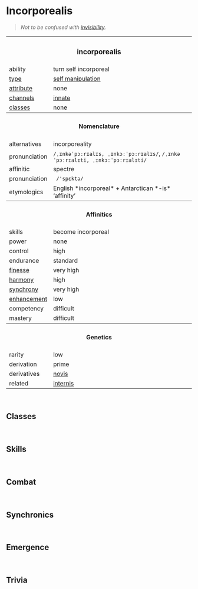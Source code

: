 # Incorporealis

> *Not to be confused with [invisibility](invisibility.md).*


<table>
  <tr>
    <th colspan="2"> <h3> incorporealis </h3> </th>
  </tr>
  <tr>
    <td> ability </td>
    <td> turn self incorporeal </td>
  </tr>
  <tr>
    <td> <a href="https://github.com/Sup2point0/Assort/blob/origin/affinities/readme.md#types"> type </a> </td>
    <td> <a href="https://github.com/Sup2point0/Assort/blob/origin/affinities/readme.md#self manipulation"> self manipulation </a> </td>
  </tr>
  <tr>
    <td> <a href="https://github.com/Sup2point0/Assort/blob/origin/affinities/readme.md#attributes"> attribute </a> </td>
    <td> none </td>
  </tr>
  <tr>
    <td> <a href="https://github.com/Sup2point0/Assort/blob/origin/affinities/readme.md#channels"> channels </a> </td>
    <td> <a href="https://github.com/Sup2point0/Assort/blob/origin/affinities/readme.md#innate"> innate </a> </td>
  </tr>
  <tr>
    <td> <a href="https://github.com/Sup2point0/Assort/blob/origin/affinities/readme.md#classes"> classes </a> </td>
    <td> none </td>
  </tr>
  <tr>
    <th colspan="2"> <h4> Nomenclature </h4> </th>
  </tr>
  <tr>
    <td> alternatives </td>
    <td> incorporeality </td>
  </tr>
  <tr>
    <td> pronunciation </td>
    <td> <code>/ˌɪnkəˈpɔːrɪalɪs, ˌɪnkɔːˈpɔːrɪalɪs/</code>, <code>/ˌɪnkəˈpɔːrɪalɪti, ˌɪnkɔːˈpɔːrɪalɪti/</code> </td>
  </tr>
  <tr>
    <td> affinitic </td>
    <td> spectre </td>
  </tr>
  <tr>
    <td> pronunciation </td>
    <td> <code> /'spɛktə/ </code> </td>
  </tr>
  <tr>
    <td> etymologics </td>
    <td> English *incorporeal* + Antarctican *-is* ‘affinity’ </td>
  </tr>
  <tr>
    <th colspan="2"> <h4> Affinitics </h4> </th>
  </tr>
  <tr>
    <td> skills </td>
    <td> become incorporeal </td>
  </tr>
  <tr>
    <td> power </td>
    <td> none </td>
  </tr>
  <tr>
    <td> control </td>
    <td> high </td>
  </tr>
  <tr>
    <td> endurance </td>
    <td> standard </td>
  </tr>
  <tr>
    <td> <a href="https://github.com/Sup2point0/Assort/blob/origin/affinities/readme.md#finesse"> finesse </a> </td>
    <td> very high </td>
  </tr>
  <tr>
    <td> <a href="https://github.com/Sup2point0/Assort/blob/origin/affinities/readme.md#harmony"> harmony </a> </td>
    <td> high </td>
  </tr>
  <tr>
    <td> <a href="https://github.com/Sup2point0/Assort/blob/origin/affinities/readme.md#synchrony"> synchrony </a> </td>
    <td> very high </td>
  </tr>
  <tr>
    <td> <a href="https://github.com/Sup2point0/Assort/blob/origin/affinities/readme.md#enhancement"> enhancement </a> </td>
    <td> low </td>
  </tr>
  <tr>
    <td> competency </td>
    <td> difficult </td>
  </tr>
  <tr>
    <td> mastery </td>
    <td> difficult </td>
  </tr>
  <tr>
    <th colspan="2"> <h4> Genetics </h4> </th>
  </tr>
  <tr>
    <td> rarity </td>
    <td> low </td>
  </tr>
  <tr>
    <td> derivation </td>
    <td> prime </td>
  </tr>
  <tr>
    <td> derivatives </td>
    <td> <a href="novis.md"> novis </a> </td>
  </tr>
  <tr>
    <td> related </td>
    <td> <a href="internis.md"> internis </a> </td>
  </tr>
</table>


<br>


## Classes


<br>


## Skills


<br>


## Combat


<br>


## Synchronics


<br>


## Emergence


<br>


## Trivia
